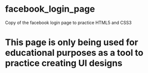 # facebook_login_page
Copy of the facebook login page to practice HTML5 and CSS3

# This page is only being used for educational purposes as a tool to practice creating UI designs